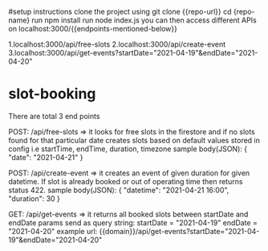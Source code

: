 #setup instructions 
clone the project using git clone {{repo-url}}
cd {repo-name}
run npm install
run node index.js
you can then access different APIs on localhost:3000/{{endpoints-mentioned-below}}

1.localhost:3000/api/free-slots
2.localhost:3000/api/create-event
3.localhost:3000/api/get-events?startDate="2021-04-19"&endDate="2021-04-20"

# slot-booking

There are total 3 end points

POST: /api/free-slots => it looks for free slots in the firestore and if no slots found for that particular date creates slots based on default values stored in config i.e startTime, endTime, duration, timezone
sample body(JSON):
{
    "date": "2021-04-21"
}

POST: /api/create-event => it creates an event of given duration for given datetime. If slot is already booked or out of operating time then returns status 422.
sample body(JSON):
{
    "datetime": "2021-04-21 16:00",
    "duration": 30
}

GET: /api/get-events => it returns all booked slots between startDate and endDate
params send as query string:
startDate = "2021-04-19"
endDate = "2021-04-20"
example url: {{domain}}/api/get-events?startDate="2021-04-19"&endDate="2021-04-20"

